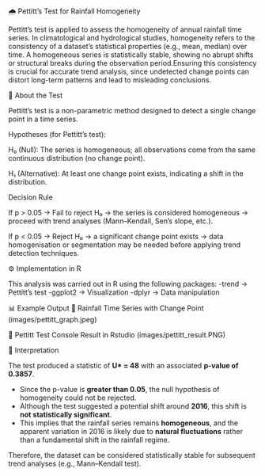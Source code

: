 
🌧️ Pettitt’s Test for Rainfall Homogeneity

Pettitt’s test is applied to assess the homogeneity of annual rainfall time series. In climatological and hydrological studies, homogeneity refers to the consistency of a dataset’s statistical properties (e.g., mean, median) over time. A homogeneous series is statistically stable, showing no abrupt shifts or structural breaks during the observation period.Ensuring this consistency is crucial for accurate trend analysis, since undetected change points can distort long-term patterns and lead to misleading conclusions.

📘 About the Test

Pettitt’s test is a non-parametric method designed to detect a single change point in a time series.

Hypotheses (for Pettitt’s test):

  H₀ (Null): The series is homogeneous; all observations come from the same continuous distribution (no change point).
  
  H₁ (Alternative): At least one change point exists, indicating a shift in the distribution.

Decision Rule

   If p > 0.05 → Fail to reject H₀ → the series is considered homogeneous → proceed with trend analyses (Mann–Kendall, Sen’s slope, etc.).

   If p < 0.05 → Reject H₀ → a significant change point exists → data homogenisation or segmentation may be needed before applying trend detection techniques.

⚙️ Implementation in R

This analysis was carried out in R using the following packages:
  -trend
   → Pettitt’s test
  -ggplot2
   → Visualization
  -dplyr
   → Data manipulation

   📊 Example Output
🔹 Rainfall Time Series with Change Point (images/pettitt_graph.jpeg)

🔹 Pettitt Test Console Result in Rstudio (images/pettitt_result.PNG)

📝 Interpretation  

The test produced a statistic of **U\* = 48** with an associated **p-value of 0.3857**.  

- Since the p-value is **greater than 0.05**, the null hypothesis of homogeneity could not be rejected.  
- Although the test suggested a potential shift around **2016**, this shift is **not statistically significant**.  
- This implies that the rainfall series remains **homogeneous**, and the apparent variation in 2016 is likely due to **natural fluctuations** rather than a fundamental shift in the rainfall regime.  

Therefore, the dataset can be considered statistically stable for subsequent trend analyses (e.g., Mann–Kendall test).
